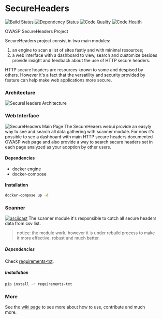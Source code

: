 # SecureHeaders  
[![Build Status](https://travis-ci.org/oshp/headers.svg?branch=master)](https://travis-ci.org/oshp/headers)
[![Dependency Status](https://gemnasium.com/badges/github.com/amenezes/headers.svg)](https://gemnasium.com/github.com/amenezes/headers)
[![Code Quality](https://codeclimate.com/github/amenezes/headers/badges/gpa.svg)](https://codeclimate.com/github/amenezes/headers)
[![Code Health](https://landscape.io/github/amenezes/secureheaders/master/landscape.svg?style=flat)](https://landscape.io/github/amenezes/secureheaders/master)

OWASP SecureHeaders Project  

SecureHeaders project consist in two main modules:
1. an engine to scan a list of sites fastly and with minimal resources;
2. a web interface with a dashboard to view, search and customize besides
provide insight and feedback about the use of HTTP secure headers.

HTTP secure headers are resources known to some and despised by others.
However it's a fact that the versatility and security provided by feature can
help make web applications more secure.

### Architecture

![SecureHeaders Architecture](https://www.dropbox.com/s/wkxdksye9oqxwpd/secureheaders.png?raw=1)

### Web Interface

![SecureHeaders Main Page](https://dl.dropboxusercontent.com/u/6427240/oshp/oshp_main.png)
The SecureHeaers webui provide an easyly way to see and search all data
gathering with scanner module. For now it's possible to see a dashboard
with main HTTP secure headers documented OWASP web page and also provide
a way to search secure headers set in each page analyzed as your adoption
by other users.

#### Dependencies  
- docker engine
- docker-compose

#### Installation
```bash
docker-compose up -d
```

### Scanner

[![asciicast](https://asciinema.org/a/ehee1olc3qys1wbdz1zqmiu84.png)](https://asciinema.org/a/ehee1olc3qys1wbdz1zqmiu84)
The scanner module it's responsible to catch all secure headers data from csv list.

> notice: the module work, however it is under rebuild process to make it more effective,
robust and much better.

##### Dependencies  

Check [requirements-txt](https://github.com/amenezes/headers/blob/master/requirements.txt).

##### Installation
```bash
pip install -r requirements-txt
```  

### More

See the [wiki page](https://github.com/oshp/headers/wiki) to see more
about how to use, contribute and much more.
